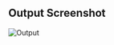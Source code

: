 ## Output Screenshot
![Output](https://user-images.githubusercontent.com/90635024/222210119-335e8352-b8be-47c0-be2a-4c84b7138f3e.png)
